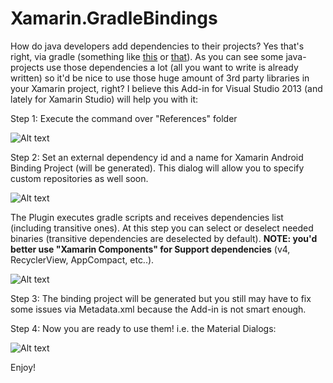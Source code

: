 Xamarin.GradleBindings
=========

How do java developers add dependencies to their projects? Yes that's right, via gradle (something like [this](https://github.com/WhisperSystems/TextSecure/blob/master/build.gradle#L37) or [that](https://github.com/popcorn-official/popcorn-android/blob/development/mobile/build.gradle#L92)). As you can see some java-projects use those dependencies a lot (all you want to write is already written) so it'd be nice to use those huge amount of 3rd party libraries in your Xamarin project, right? I believe this Add-in for Visual Studio 2013 (and lately for Xamarin Studio) will help you with it:

Step 1: Execute the command over "References" folder

![Alt text](https://habrastorage.org/files/2af/737/330/2af7373308564b70bf3c12b589ac20f9.png)

Step 2: Set an external dependency id and a name for Xamarin Android Binding Project (will be generated). This dialog will allow you to specify custom repositories as well soon.

![Alt text](https://habrastorage.org/files/cf1/414/c6a/cf1414c6a55448efbd65874c6311e719.png)

The Plugin executes gradle scripts and receives dependencies list (including transitive ones). At this step you can select or deselect needed binaries (transitive dependencies are deselected by default).
**NOTE: you'd better use "Xamarin Components" for Support dependencies** (v4, RecyclerView, AppCompact, etc..).

![Alt text](https://habrastorage.org/files/0bb/bae/e3c/0bbbaee3cefa406981aa825710eb245e.png)

Step 3: The binding project will be generated but you still may have to fix some issues via Metadata.xml because the Add-in is not smart enough.

Step 4: Now you are ready to use them! i.e. the Material Dialogs:

![Alt text](https://habrastorage.org/files/273/712/364/2737123640984b55b37d6a286b0c741f.png)

Enjoy! 
